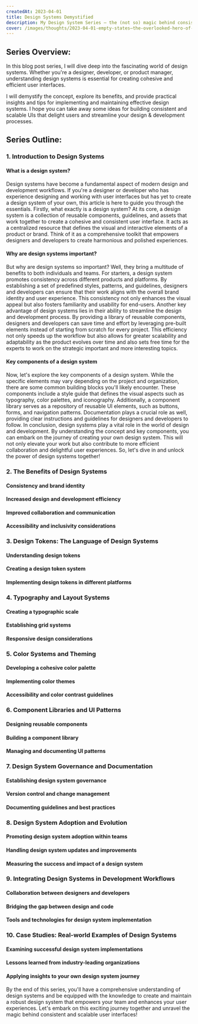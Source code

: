 ```yaml
---
createdAt: 2023-04-01
title: Design Systems Demystified
description: My Design System Series — the (not so) magic behind consistent and scalable user interfaces
cover: /images/thoughts/2023-04-01-empty-states–the-overlooked-hero-of-ux.jpg
---
```


## Series Overview:

In this blog post series, I will dive deep into the fascinating world of design systems. Whether you're a designer, developer, or product manager, understanding design systems is essential for creating cohesive and efficient user interfaces.

I will demystify the concept, explore its benefits, and provide practical insights and tips for implementing and maintaining effective design systems. I hope you can take away some ideas for building consistent and scalable UIs that delight users and streamline your design & development processes.

## Series Outline:

### 1. Introduction to Design Systems

#### What is a design system?

Design systems have become a fundamental aspect of modern design and development workflows. If you're a designer or developer who has experience designing and working with user interfaces but has yet to create a design system of your own, this article is here to guide you through the essentials.
Firstly, what exactly is a design system? At its core, a design system is a collection of reusable components, guidelines, and assets that work together to create a cohesive and consistent user interface. It acts as a centralized resource that defines the visual and interactive elements of a product or brand. Think of it as a comprehensive toolkit that empowers designers and developers to create harmonious and polished experiences.

#### Why are design systems important?

But why are design systems so important? Well, they bring a multitude of benefits to both individuals and teams. For starters, a design system promotes consistency across different products and platforms. By establishing a set of predefined styles, patterns, and guidelines, designers and developers can ensure that their work aligns with the overall brand identity and user experience. This consistency not only enhances the visual appeal but also fosters familiarity and usability for end-users.
Another key advantage of design systems lies in their ability to streamline the design and development process. By providing a library of reusable components, designers and developers can save time and effort by leveraging pre-built elements instead of starting from scratch for every project. This efficiency not only speeds up the workflow but also allows for greater scalability and adaptability as the product evolves over time and also sets free time for the experts to work on the strategic important and more interesting topics.

#### Key components of a design system

Now, let's explore the key components of a design system. While the specific elements may vary depending on the project and organization, there are some common building blocks you'll likely encounter. These components include a style guide that defines the visual aspects such as typography, color palettes, and iconography. Additionally, a component library serves as a repository of reusable UI elements, such as buttons, forms, and navigation patterns. Documentation plays a crucial role as well, providing clear instructions and guidelines for designers and developers to follow.
In conclusion, design systems play a vital role in the world of design and development. By understanding the concept and key components, you can embark on the journey of creating your own design system. This will not only elevate your work but also contribute to more efficient collaboration and delightful user experiences. So, let's dive in and unlock the power of design systems together!

### 2. The Benefits of Design Systems

#### Consistency and brand identity

#### Increased design and development efficiency

#### Improved collaboration and communication

#### Accessibility and inclusivity considerations

### 3. Design Tokens: The Language of Design Systems

#### Understanding design tokens

#### Creating a design token system

#### Implementing design tokens in different platforms

### 4. Typography and Layout Systems

#### Creating a typographic scale

#### Establishing grid systems

#### Responsive design considerations

### 5. Color Systems and Theming

#### Developing a cohesive color palette

#### Implementing color themes

#### Accessibility and color contrast guidelines

### 6. Component Libraries and UI Patterns

#### Designing reusable components

#### Building a component library

#### Managing and documenting UI patterns

### 7. Design System Governance and Documentation

#### Establishing design system governance

#### Version control and change management

#### Documenting guidelines and best practices

### 8. Design System Adoption and Evolution

#### Promoting design system adoption within teams

#### Handling design system updates and improvements

#### Measuring the success and impact of a design system

### 9. Integrating Design Systems in Development Workflows

#### Collaboration between designers and developers

#### Bridging the gap between design and code

#### Tools and technologies for design system implementation

### 10. Case Studies: Real-world Examples of Design Systems

#### Examining successful design system implementations

#### Lessons learned from industry-leading organizations

#### Applying insights to your own design system journey

By the end of this series, you'll have a comprehensive understanding of design systems and be equipped with the knowledge to create and maintain a robust design system that empowers your team and enhances your user experiences. Let's embark on this exciting journey together and unravel the magic behind consistent and scalable user interfaces!
